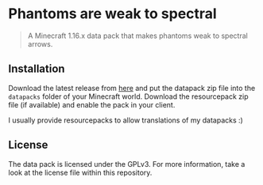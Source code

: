 # Phantoms are weak to spectral

> A Minecraft 1.16.x data pack that makes phantoms weak to spectral arrows.

## Installation

Download the latest release from [here][latest] and put the datapack zip file into the `datapacks` folder of your Minecraft world. Download the resourcepack zip file (if available) and enable the pack in your client.

I usually provide resourcepacks to allow translations of my datapacks :)

## License

The data pack is licensed under the GPLv3. For more information, take a look at the license file within this repository.

[latest]: https://github.com/vanilla-friendly-datapacks/REPLACE/releases/latest
